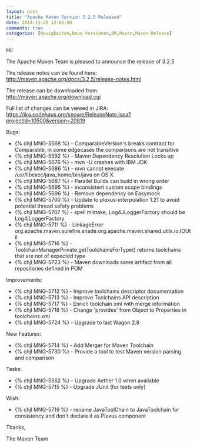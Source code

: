 ```yaml
---
layout: post
title: "Apache Maven Version 3.2.5 Released"
date: 2014-12-20 12:06:00
comments: true
categories: [Neuigkeiten,Neue Versionen,BM,Maven,Maven-Release]
---
```

Hi!

The Apache Maven Team is pleased to announce the release of 3.2.5

The release notes can be found here:
http://maven.apache.org/docs/3.2.5/release-notes.html

The release can be downloaded from:
http://maven.apache.org/download.cgi

Full list of changes can be viewed in JIRA:
https://jira.codehaus.org/secure/ReleaseNote.jspa?projectId=10500&version=20819

Bugs:

 * {% chjl MNG-5568 %} - ComparableVersion's breaks contract for Comparable, in some edgecases the comparisons are not transitive
 * {% chjl MNG-5592 %} - Maven Dependency Resolution Locks up
 * {% chjl MNG-5676 %} - mvn -U crashes with IBM JDK
 * {% chjl MNG-5686 %} - mvn cannot execute /usr/libexec/java_home/bin/java on OS X.
 * {% chjl MNG-5687 %} - Parallel Builds can build in wrong order
 * {% chjl MNG-5695 %} - inconsistent custom scope bindings
 * {% chjl MNG-5696 %} - Remove dependency on Easymock
 * {% chjl MNG-5700 %} - Update to plexus-interpolation 1.21 to avoid potential thread safety problems
 * {% chjl MNG-5707 %} - spell mistake, Log4JLoggerFactory should be Log4jLoggerFactory
 * {% chjl MNG-5711 %} - LinkageError org.apache.maven.surefire.shade.org.apache.maven.shared.utils.io.IOUtil
 * {% chjl MNG-5716 %} - ToolchainManagerPrivate.getToolchainsForType() returns toolchains that are not of expected type
 * {% chjl MNG-5723 %} - Maven downloads same artifact from all repositories defined in POM

Improvements:

 * {% chjl MNG-5712 %} - Improve toolchains descriptor documentation
 * {% chjl MNG-5713 %} - Improve Toolchains API description
 * {% chjl MNG-5717 %} - Enrich toolchain xml with merge information
 * {% chjl MNG-5718 %} - Change 'provides' from Object to Properties in toolchains.xml
 * {% chjl MNG-5724 %} - Upgrade to last Wagon 2.8

New Features:

 * {% chjl MNG-5714 %} - Add Merger for Maven Toolchain
 * {% chjl MNG-5730 %} - Provide a tool to test Maven version parsing and comparison

Tasks:

 * {% chjl MNG-5562 %} - Upgrade Aether 1.0 when available
 * {% chjl MNG-5715 %} - Upgrade JUnit (for tests only)

Wish:

 * {% chjl MNG-5719 %} - rename JavaToolChain to JavaToolchain for consistency and don't declare it as Plexus component

Thanks,

The Maven Team

